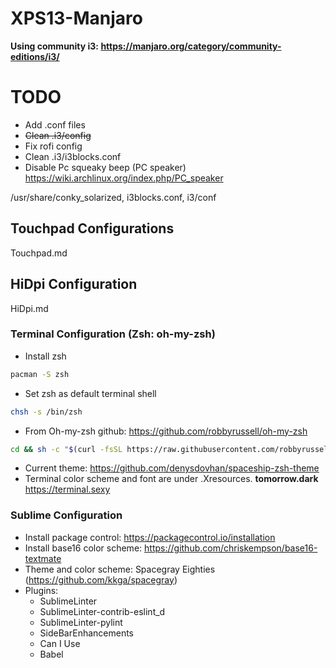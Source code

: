 # XPS13-Manjaro
**Using community i3: https://manjaro.org/category/community-editions/i3/**

# TODO
- Add .conf files
- ~~Clean .i3/config~~
- Fix rofi config
- Clean .i3/i3blocks.conf
- Disable Pc squeaky beep (PC speaker)  https://wiki.archlinux.org/index.php/PC_speaker


/usr/share/conky_solarized, i3blocks.conf, i3/conf


## Touchpad Configurations
Touchpad.md

## HiDpi Configuration
HiDpi.md

### Terminal Configuration (Zsh: oh-my-zsh)

- Install zsh 

```bash
pacman -S zsh
```
- Set zsh as default terminal shell 

```bash
chsh -s /bin/zsh
```

- From Oh-my-zsh github: https://github.com/robbyrussell/oh-my-zsh

```zsh 
cd && sh -c "$(curl -fsSL https://raw.githubusercontent.com/robbyrussell/oh-my-zsh/master/tools/install.sh)"
```
- Current theme: https://github.com/denysdovhan/spaceship-zsh-theme
- Terminal color scheme and font are under .Xresources. **tomorrow.dark** https://terminal.sexy

### Sublime Configuration
- Install package control: https://packagecontrol.io/installation
- Install base16 color scheme: https://github.com/chriskempson/base16-textmate
- Theme and color scheme: Spacegray Eighties (https://github.com/kkga/spacegray)
- Plugins:
  - SublimeLinter
  - SublimeLinter-contrib-eslint_d
  - SublimeLinter-pylint
  - SideBarEnhancements
  - Can I Use
  - Babel


